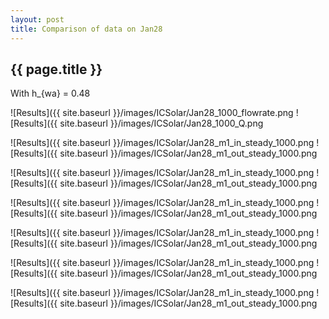 ```yaml
---
layout: post
title: Comparison of data on Jan28
---
```

{{ page.title }}
-----------------
With h_{wa} = 0.48

![Results]({{ site.baseurl }}/images/ICSolar/Jan28_1000_flowrate.png ![Results]({{ site.baseurl }}/images/ICSolar/Jan28_1000_Q.png

![Results]({{ site.baseurl }}/images/ICSolar/Jan28_m1_in_steady_1000.png ![Results]({{ site.baseurl }}/images/ICSolar/Jan28_m1_out_steady_1000.png

![Results]({{ site.baseurl }}/images/ICSolar/Jan28_m1_in_steady_1000.png ![Results]({{ site.baseurl }}/images/ICSolar/Jan28_m1_out_steady_1000.png

![Results]({{ site.baseurl }}/images/ICSolar/Jan28_m1_in_steady_1000.png ![Results]({{ site.baseurl }}/images/ICSolar/Jan28_m1_out_steady_1000.png

![Results]({{ site.baseurl }}/images/ICSolar/Jan28_m1_in_steady_1000.png ![Results]({{ site.baseurl }}/images/ICSolar/Jan28_m1_out_steady_1000.png

![Results]({{ site.baseurl }}/images/ICSolar/Jan28_m1_in_steady_1000.png ![Results]({{ site.baseurl }}/images/ICSolar/Jan28_m1_out_steady_1000.png

![Results]({{ site.baseurl }}/images/ICSolar/Jan28_m1_in_steady_1000.png ![Results]({{ site.baseurl }}/images/ICSolar/Jan28_m1_out_steady_1000.png

